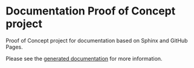 # Documentation Proof of Concept project

Proof of Concept project for documentation based on Sphinx and
GitHub Pages.

Please see the [generated documentation](https://ebjorntvedt-csgroup.github.io/documentation-test-project/)
for more information.
